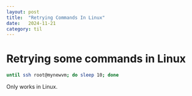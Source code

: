```yaml
---
layout: post
title:  "Retrying Commands In Linux"
date:   2024-11-21
category: til
---
```

# Retrying some commands in Linux

```bash
until ssh root@mynewvm; do sleep 10; done
```

Only works in Linux.
